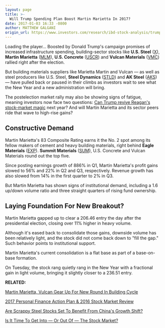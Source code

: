 ```yaml
---
layout: page
title: >-
  Will Trump Spending Plan Boost Martin Marietta In 2017?
date: 2017-01-03 16:33 -0800
author: MATTHEW GALGANI
origin_url: https://www.investors.com/research/ibd-stock-analysis/trump-infrastructure-spending-may-boost-building-cement-steel-stocks/
---
```





Loading the player...
Boosted by Donald Trump's campaign promises of increased infrastructure spending, building-sector stocks like **U.S. Steel** ([X](https://research.investors.com/quote.aspx?symbol=X)), **Martin Marietta** ([MLM](https://research.investors.com/quote.aspx?symbol=MLM)), **U.S. Concrete** ([USCR](https://research.investors.com/quote.aspx?symbol=USCR)) and **Vulcan Materials** ([VMC](https://research.investors.com/quote.aspx?symbol=VMC)) rallied right after the election.


But building materials suppliers like Marietta Martin and Vulcan — as well as steel producers like U.S. Steel, **Steel Dynamics** ([STLD](https://research.investors.com/quote.aspx?symbol=STLD)) and **AK Steel** ([AKS](https://research.investors.com/quote.aspx?symbol=AKS)) — have pulled back or paused in their climbs as investors wait to see what the New Year and a new administration will bring.


The postelection market rally may also be showing signs of fatigue, meaning investors now face two questions: [Can Trump revive Reagan's stock-market magic](https://www.investors.com/how-to-invest/investors-corner/can-trump-revive-reagans-stock-market-magic/) next year? And will Martin Marietta and its sector peers ride that wave to high-rise gains?


Constructive Demand
-------------------


Martin Marietta's 83 Composite Rating earns it the No. 2 spot among its fellow makers of cement and heavy building materials, right behind **Eagle Materials** ([EXP](https://research.investors.com/quote.aspx?symbol=EXP)). **Summit Materials** ([SUM](https://research.investors.com/quote.aspx?symbol=SUM)), U.S. Concrete and Vulcan Materials round out the top five.


Since posting earnings growth of 886% in Q1, Martin Marietta's profit gains slowed to 56% and 22% in Q2 and Q3, respectively. Revenue growth has also slowed from 14% in the first quarter to 2% in Q3.


But Martin Marietta has shown signs of institutional demand, including a 1.6 up/down volume ratio and three straight quarters of rising fund ownership.


Laying Foundation For New Breakout?
-----------------------------------


Martin Marietta gapped up to clear a 206.46 entry the day after the presidential election, closing over 11% higher in heavy volume.



Although it's eased back to consolidate those gains, downside volume has been relatively light, and the stock did not come back down to "fill the gap." Such behavior points to institutional support.


Martin Marietta's current consolidation is a flat base as part of a base-on-base formation.


On Tuesday, the stock rang quietly rang in the New Year with a fractional gain in light volume, bringing it slightly closer to a 236.51 entry.


**RELATED:**


[Martin Marietta, Vulcan Gear Up For New Round In Building Cycle](https://www.investors.com/stock-lists/sector-leaders/martin-marietta-vulcan-gear-for-new-round-in-building-cycle/)


[2017 Personal Finance Action Plan & 2016 Stock Market Review](https://www.investors.com/news/special-reports/2017-personal-finance-action-plan-2016-stock-market-review/)


[Are Scrappy Steel Stocks Set To Benefit From China's Growth Shift?](https://www.investors.com/stock-lists/stock-spotlight/are-scrappy-steel-stocks-set-to-benefit-from-chinas-growth-shift/)


[Is It Time To Get Into — Or Out Of — The Stock Market?](https://www.investors.com/videos/is-it-time-to-get-into-or-out-of-the-stock-market/)




